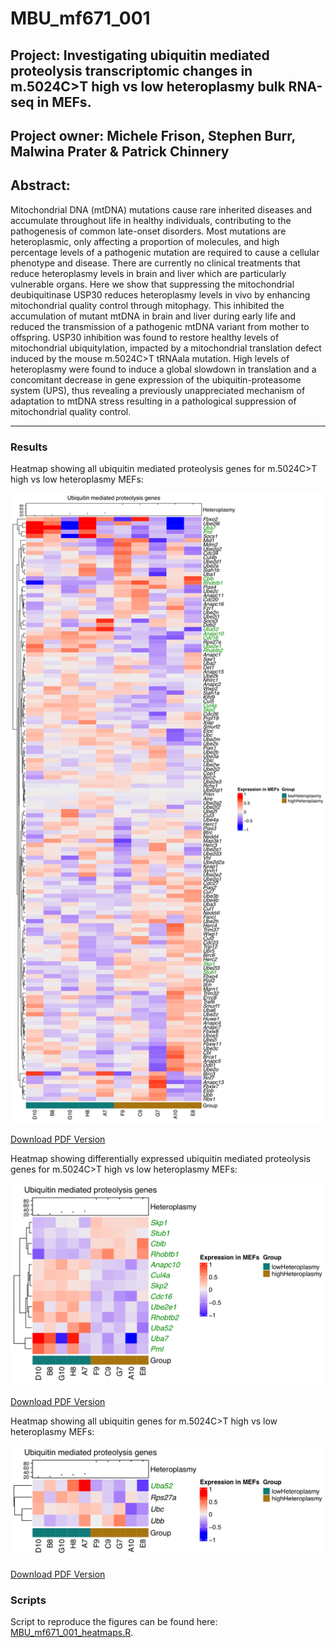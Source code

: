 # MBU_mf671_001

## Project: Investigating ubiquitin mediated proteolysis transcriptomic changes in m.5024C>T high vs low heteroplasmy bulk RNA-seq in MEFs.

## Project owner: Michele Frison, Stephen Burr, Malwina Prater & Patrick Chinnery

## Abstract:

Mitochondrial DNA (mtDNA) mutations cause rare inherited diseases and accumulate throughout life in healthy individuals, contributing to the pathogenesis of common late-onset disorders. Most mutations are heteroplasmic, only affecting a proportion of molecules, and high percentage levels of a pathogenic mutation are required to cause a cellular phenotype and disease. There are currently no clinical treatments that reduce heteroplasmy levels in brain and liver which are particularly vulnerable organs. Here we show that suppressing the mitochondrial deubiquitinase USP30 reduces heteroplasmy levels in vivo by enhancing mitochondrial quality control through mitophagy. This inhibited the accumulation of mutant mtDNA in brain and liver during early life and reduced the transmission of a pathogenic mtDNA variant from mother to offspring. USP30 inhibition was found to restore healthy levels of mitochondrial ubiquitylation, impacted by a mitochondrial translation defect induced by the mouse m.5024C>T tRNAala mutation. High levels of heteroplasmy were found to induce a global slowdown in translation and a concomitant decrease in gene expression of the ubiquitin-proteasome system (UPS), thus revealing a previously unappreciated mechanism of adaptation to mtDNA stress resulting in a pathological suppression of mitochondrial quality control.


--------------------

### Results

Heatmap showing all ubiquitin mediated proteolysis genes for m.5024C>T high vs low heteroplasmy MEFs:

<IMG SRC="Results/MBU_mf671_001__ComplexHeatmap_5024_MEFs__ubiquitin_mediated_proteolysis_genes_all_.png" width=800px><br>

[Download PDF Version](Results/MBU_mf671_001__ComplexHeatmap_5024_MEFs__ubiquitin_mediated_proteolysis_genes_all_.pdf)

Heatmap showing differentially expressed ubiquitin mediated proteolysis genes for m.5024C>T high vs low heteroplasmy MEFs:

<IMG SRC="Results/MBU_mf671_001__ComplexHeatmap_5024_MEFs__ubiquitin_mediated_proteolysis_genes_DEGs_.png" width=800px><br>

[Download PDF Version](Results/MBU_mf671_001__ComplexHeatmap_5024_MEFs__ubiquitin_mediated_proteolysis_genes_DEGs_.pdf)

Heatmap showing all ubiquitin genes for m.5024C>T high vs low heteroplasmy MEFs:

<IMG SRC="Results/MBU_mf671_001__ComplexHeatmap_5024_MEFs__ubiquitin_genes_all_.png" width=800px><br>

[Download PDF Version](Results/MBU_mf671_001__ComplexHeatmap_5024_MEFs__ubiquitin_genes_all_.pdf)


### Scripts

Script to reproduce the figures can be found here: [MBU_mf671_001_heatmaps.R](Scripts/MBU_mf671_001_heatmaps.R). 




